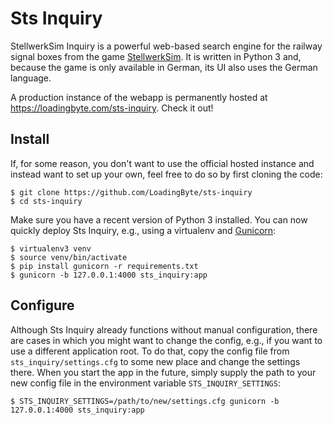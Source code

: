 # Sts Inquiry

StellwerkSim Inquiry is a powerful web-based search engine for the railway signal boxes from the game [StellwerkSim](https://www.stellwerksim.de/).
It is written in Python 3 and, because the game is only available in German, its UI also uses the German language.

A production instance of the webapp is permanently hosted at https://loadingbyte.com/sts-inquiry. Check it out!

## Install

If, for some reason, you don't want to use the official hosted instance and instead want to set up your own,
feel free to do so by first cloning the code:

    $ git clone https://github.com/LoadingByte/sts-inquiry
    $ cd sts-inquiry

Make sure you have a recent version of Python 3 installed.
You can now quickly deploy Sts Inquiry, e.g., using a virtualenv and [Gunicorn](https://gunicorn.org/):

    $ virtualenv3 venv
    $ source venv/bin/activate
    $ pip install gunicorn -r requirements.txt
    $ gunicorn -b 127.0.0.1:4000 sts_inquiry:app

## Configure

Although Sts Inquiry already functions without manual configuration, there are cases in which you might want to change the config,
e.g., if you want to use a different application root.
To do that, copy the config file from `sts_inquiry/settings.cfg` to some new place and change the settings there.
When you start the app in the future, simply supply the path to your new config file
in the environment variable `STS_INQUIRY_SETTINGS`:

    $ STS_INQUIRY_SETTINGS=/path/to/new/settings.cfg gunicorn -b 127.0.0.1:4000 sts_inquiry:app
